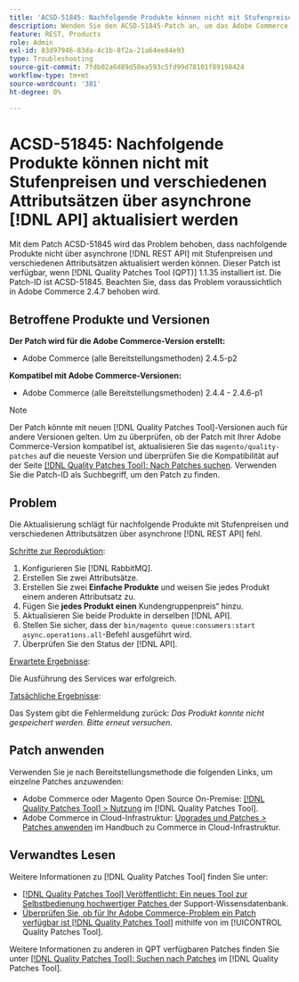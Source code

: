 ```yaml
---
title: 'ACSD-51845: Nachfolgende Produkte können nicht mit Stufenpreisen und verschiedenen Attributsätzen per asynchroner Massenaktualisierung aktualisiert werden [!DNL API]'
description: Wenden Sie den ACSD-51845-Patch an, um das Adobe Commerce-Problem zu beheben, bei dem Sie nachfolgende Produkte nicht über asynchrone Massenvorgänge mit Stufenpreisen und verschiedenen Attributsätzen aktualisieren  [!DNL REST API].
feature: REST, Products
role: Admin
exl-id: 83d97946-83da-4c1b-8f2a-21a64ee84e93
type: Troubleshooting
source-git-commit: 7fdb02a6d89d50ea593c5fd99d78101f89198424
workflow-type: tm+mt
source-wordcount: '381'
ht-degree: 0%

---
```


# ACSD-51845: Nachfolgende Produkte können nicht mit Stufenpreisen und verschiedenen Attributsätzen über asynchrone [!DNL API] aktualisiert werden

Mit dem Patch ACSD-51845 wird das Problem behoben, dass nachfolgende Produkte nicht über asynchrone [!DNL REST API] mit Stufenpreisen und verschiedenen Attributsätzen aktualisiert werden können. Dieser Patch ist verfügbar, wenn [!DNL Quality Patches Tool (QPT)] 1.1.35 installiert ist. Die Patch-ID ist ACSD-51845. Beachten Sie, dass das Problem voraussichtlich in Adobe Commerce 2.4.7 behoben wird.

## Betroffene Produkte und Versionen

**Der Patch wird für die Adobe Commerce-Version erstellt:**

* Adobe Commerce (alle Bereitstellungsmethoden) 2.4.5-p2

**Kompatibel mit Adobe Commerce-Versionen:**

* Adobe Commerce (alle Bereitstellungsmethoden) 2.4.4 - 2.4.6-p1

>[!NOTE]
>
>Der Patch könnte mit neuen [!DNL Quality Patches Tool]-Versionen auch für andere Versionen gelten. Um zu überprüfen, ob der Patch mit Ihrer Adobe Commerce-Version kompatibel ist, aktualisieren Sie das `magento/quality-patches` auf die neueste Version und überprüfen Sie die Kompatibilität auf der Seite [[!DNL Quality Patches Tool]: Nach Patches suchen](https://experienceleague.adobe.com/tools/commerce-quality-patches/index.html). Verwenden Sie die Patch-ID als Suchbegriff, um den Patch zu finden.

## Problem

Die Aktualisierung schlägt für nachfolgende Produkte mit Stufenpreisen und verschiedenen Attributsätzen über asynchrone [!DNL REST API] fehl.

<u>Schritte zur Reproduktion</u>:

1. Konfigurieren Sie [!DNL RabbitMQ].
1. Erstellen Sie zwei Attributsätze.
1. Erstellen Sie zwei **Einfache Produkte** und weisen Sie jedes Produkt einem anderen Attributsatz zu.
1. Fügen Sie **jedes Produkt einen** Kundengruppenpreis“ hinzu.
1. Aktualisieren Sie beide Produkte in derselben [!DNL API].
1. Stellen Sie sicher, dass der `bin/magento queue:consumers:start async.operations.all`-Befehl ausgeführt wird.
1. Überprüfen Sie den Status der [!DNL API].

<u>Erwartete Ergebnisse</u>:

Die Ausführung des Services war erfolgreich.

<u>Tatsächliche Ergebnisse</u>:

Das System gibt die Fehlermeldung zurück: *Das Produkt konnte nicht gespeichert werden. Bitte erneut versuchen.*

## Patch anwenden

Verwenden Sie je nach Bereitstellungsmethode die folgenden Links, um einzelne Patches anzuwenden:

* Adobe Commerce oder Magento Open Source On-Premise: [[!DNL Quality Patches Tool] > Nutzung](/help/tools/quality-patches-tool/usage.md) im [!DNL Quality Patches Tool].
* Adobe Commerce in Cloud-Infrastruktur: [Upgrades und Patches > Patches anwenden](https://experienceleague.adobe.com/docs/commerce-cloud-service/user-guide/develop/upgrade/apply-patches.html) im Handbuch zu Commerce in Cloud-Infrastruktur.

## Verwandtes Lesen

Weitere Informationen zu [!DNL Quality Patches Tool] finden Sie unter:

* [[!DNL Quality Patches Tool] Veröffentlicht: Ein neues Tool zur Selbstbedienung hochwertiger Patches ](https://experienceleague.adobe.com/en/docs/commerce-operations/tools/quality-patches-tool/quality-patches-tool-to-self-serve-quality-patches) der Support-Wissensdatenbank.
* [Überprüfen Sie, ob für Ihr Adobe Commerce-Problem ein Patch verfügbar ist [!DNL Quality Patches Tool]](/help/tools/quality-patches-tool/patches-available-in-qpt/check-patch-for-magento-issue-with-magento-quality-patches.md) mithilfe von im [!UICONTROL Quality Patches Tool].


Weitere Informationen zu anderen in QPT verfügbaren Patches finden Sie unter [[!DNL Quality Patches Tool]: Suchen nach Patches](https://experienceleague.adobe.com/tools/commerce-quality-patches/index.html) im [!DNL Quality Patches Tool].

